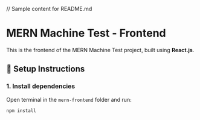 // Sample content for README.md
# MERN Machine Test - Frontend

This is the frontend of the MERN Machine Test project, built using **React.js**.

## 🔧 Setup Instructions

### 1. Install dependencies

Open terminal in the `mern-frontend` folder and run:

```bash
npm install
